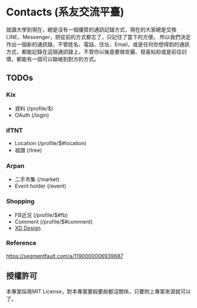 # Contacts (系友交流平臺)
就讀大學到現在，總是沒有一個優質的通訊記錄方式，現在的大家總是交換LINE、Messenger，把從前的方式都忘了，只記住了當下的方便。
所以我們決定作出一個新的通訊錄，不管姓名、電話、住址、Email，或是任何你想得到的通訊方式，都能記錄在這個通訊錄上，不管你以後是要做安麗、發喜帖抑或是前往討債，都能有一個可以聯絡到對方的方式。

## TODOs
### Kix
* 資料 (/profile/$)
* OAuth (/login)
### ifTNT
* Location (/profile/$#location)
* 祖譜 (/tree)
### Arpan
* 二手市集 (/market)
* Event holder (/event)
### Shopping
* FB近況 (/profile/$#fb)
* Comment (/profile/$#comment)
* [XD Design](https://xd.adobe.com/view/81d4d19e-ec8d-4a94-5df6-c6e836ba254b-f7e5/)

### Reference
https://segmentfault.com/a/1190000006939687

## 授權許可
本專案採用MIT License，對本專案要殺要剮都沒關係，只要附上專案來源就可以了。
